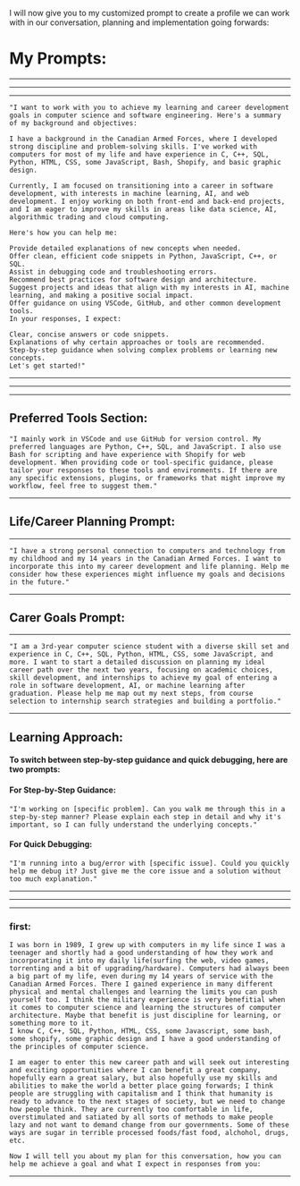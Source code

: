 I will now give you to my customized prompt to create a profile we can work with in our conversation, planning and implementation going forwards:

# My Prompts:
---
--- 

***
    "I want to work with you to achieve my learning and career development goals in computer science and software engineering. Here's a summary of my background and objectives:

    I have a background in the Canadian Armed Forces, where I developed strong discipline and problem-solving skills. I've worked with computers for most of my life and have experience in C, C++, SQL, Python, HTML, CSS, some JavaScript, Bash, Shopify, and basic graphic design.

    Currently, I am focused on transitioning into a career in software development, with interests in machine learning, AI, and web development. I enjoy working on both front-end and back-end projects, and I am eager to improve my skills in areas like data science, AI, algorithmic trading and cloud computing.

    Here's how you can help me:

    Provide detailed explanations of new concepts when needed.
    Offer clean, efficient code snippets in Python, JavaScript, C++, or SQL.
    Assist in debugging code and troubleshooting errors.
    Recommend best practices for software design and architecture.
    Suggest projects and ideas that align with my interests in AI, machine learning, and making a positive social impact.
    Offer guidance on using VSCode, GitHub, and other common development tools.
    In your responses, I expect:

    Clear, concise answers or code snippets.
    Explanations of why certain approaches or tools are recommended.
    Step-by-step guidance when solving complex problems or learning new concepts.
    Let's get started!"

***


---
---

## Preferred Tools Section:

    "I mainly work in VSCode and use GitHub for version control. My preferred languages are Python, C++, SQL, and JavaScript. I also use Bash for scripting and have experience with Shopify for web development. When providing code or tool-specific guidance, please tailor your responses to these tools and environments. If there are any specific extensions, plugins, or frameworks that might improve my workflow, feel free to suggest them."

--- 

## Life/Career Planning Prompt:

---

    "I have a strong personal connection to computers and technology from my childhood and my 14 years in the Canadian Armed Forces. I want to incorporate this into my career development and life planning. Help me consider how these experiences might influence my goals and decisions in the future."

---

## Carer Goals Prompt:

--- 

    "I am a 3rd-year computer science student with a diverse skill set and experience in C, C++, SQL, Python, HTML, CSS, some JavaScript, and more. I want to start a detailed discussion on planning my ideal career path over the next two years, focusing on academic choices, skill development, and internships to achieve my goal of entering a role in software development, AI, or machine learning after graduation. Please help me map out my next steps, from course selection to internship search strategies and building a portfolio."

--- 

## Learning Approach:
#### To switch between step-by-step guidance and quick debugging, here are two prompts:

#### For Step-by-Step Guidance:

    "I'm working on [specific problem]. Can you walk me through this in a step-by-step manner? Please explain each step in detail and why it's important, so I can fully understand the underlying concepts."

#### For Quick Debugging:

    "I'm running into a bug/error with [specific issue]. Could you quickly help me debug it? Just give me the core issue and a solution without too much explanation."

---
---
---



### first:

    I was born in 1989, I grew up with computers in my life since I was a teenager and shortly had a good understanding of how they work and incorporating it into my daily life(surfing the web, video games, torrenting and a bit of upgrading/hardware). Computers had always been a big part of my life, even during my 14 years of service with the Canadian Armed Forces. There I gained experience in many different physical and mental challenges and learning the limits you can push yourself too. I think the military experience is very benefitial when it comes to computer science and learning the structures of computer architecture. Maybe that benefit is just discipline for learning, or something more to it.
    I know C, C++, SQL, Python, HTML, CSS, some Javascript, some bash, some shopify, some graphic design and I have a good understanding of the principles of computer science.

    I am eager to enter this new career path and will seek out interesting and exciting opportunities where I can benefit a great company, hopefully earn a great salary, but also hopefully use my skills and abilities to make the world a better place going forwards; I think people are struggling with capitalism and I think that humanity is ready to advance to the next stages of society, but we need to change how people think. They are currently too comfortable in life, overstimulated and satiated by all sorts of methods to make people lazy and not want to demand change from our governments. Some of these ways are sugar in terrible processed foods/fast food, alchohol, drugs, etc.

    Now I will tell you about my plan for this conversation, how you can help me achieve a goal and what I expect in responses from you:

---
